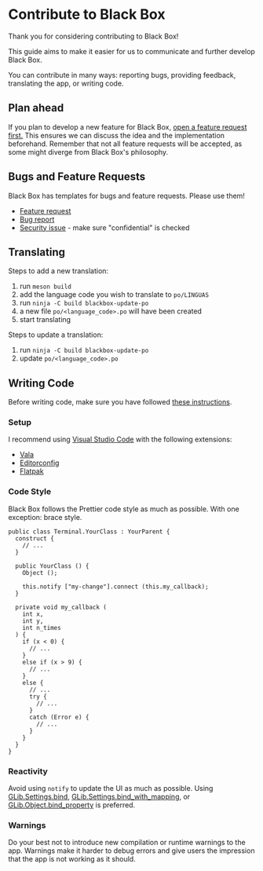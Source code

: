 # Contribute to Black Box

Thank you for considering contributing to Black Box!

This guide aims to make it easier for us to communicate and further develop
Black Box.

You can contribute in many ways: reporting bugs, providing feedback, translating
the app, or writing code.

## Plan ahead

If you plan to develop a new feature for Black Box,
[open a feature request first.](https://gitlab.gnome.org/raggesilver/blackbox/-/issues/new?issuable_template=feature_request&issue[issue_type]=issue)
This ensures we can discuss the idea and the implementation beforehand. Remember
that not all feature requests will be accepted, as some might diverge from Black
Box's philosophy.

## Bugs and Feature Requests

Black Box has templates for bugs and feature requests. Please use them!

- [Feature request](https://gitlab.gnome.org/raggesilver/blackbox/-/issues/new?issuable_template=feature_request&issue[issue_type]=issue)
- [Bug report](https://gitlab.gnome.org/raggesilver/blackbox/-/issues/new?issuable_template=bug&issue[issue_type]=issue)
- [Security issue](https://gitlab.gnome.org/raggesilver/blackbox/-/issues/new?issuable_template=bug&issue[issue_type]=issue&issue[confidential]=true) - make
  sure "confidential" is checked

## Translating

Steps to add a new translation:

1. run `meson build`
2. add the language code you wish to translate to `po/LINGUAS`
3. run `ninja -C build blackbox-update-po`
4. a new file `po/<language_code>.po` will have been created
5. start translating

Steps to update a translation:

1. run `ninja -C build blackbox-update-po`
2. update `po/<language_code>.po`

## Writing Code

Before writing code, make sure you have followed [these instructions](#plan-ahead).

### Setup

I recommend using [Visual Studio Code](https://code.visualstudio.com/) with the
following extensions:

- [Vala](https://marketplace.visualstudio.com/items?itemName=prince781.vala)
- [Editorconfig](https://marketplace.visualstudio.com/items?itemName=EditorConfig.EditorConfig)
- [Flatpak](https://marketplace.visualstudio.com/items?itemName=bilelmoussaoui.flatpak-vscode)

### Code Style

Black Box follows the Prettier code style as much as possible. With one
exception: brace style.

```vala
public class Terminal.YourClass : YourParent {
  construct {
    // ...
  }

  public YourClass () {
    Object ();

    this.notify ["my-change"].connect (this.my_callback);
  }

  private void my_callback (
    int x,
    int y,
    int n_times
  ) {
    if (x < 0) {
      // ...
    }
    else if (x > 9) {
      // ...
    }
    else {
      // ...
      try {
        // ...
      }
      catch (Error e) {
        // ...
      }
    }
  }
}
```

### Reactivity

Avoid using `notify` to update the UI as much as possible. Using
[GLib.Settings.bind](https://valadoc.org/gio-2.0/GLib.Settings.bind.html),
[GLib.Settings.bind_with_mapping](https://valadoc.org/gio-2.0/GLib.Settings.bind_with_mapping.html),
or [GLib.Object.bind_property](https://valadoc.org/gobject-2.0/GLib.Object.bind_property.html)
is preferred.

### Warnings

Do your best not to introduce new compilation or runtime warnings to the app.
Warnings make it harder to debug errors and give users the impression that the
app is not working as it should.
